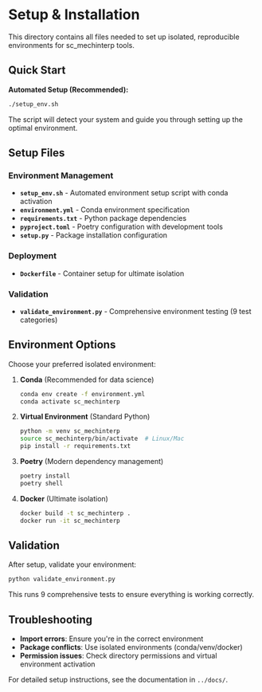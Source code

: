 # Setup & Installation

This directory contains all files needed to set up isolated, reproducible environments for sc_mechinterp tools.

## Quick Start

**Automated Setup (Recommended):**
```bash
./setup_env.sh
```

The script will detect your system and guide you through setting up the optimal environment.

## Setup Files

### Environment Management
- **`setup_env.sh`** - Automated environment setup script with conda activation
- **`environment.yml`** - Conda environment specification
- **`requirements.txt`** - Python package dependencies
- **`pyproject.toml`** - Poetry configuration with development tools
- **`setup.py`** - Package installation configuration

### Deployment
- **`Dockerfile`** - Container setup for ultimate isolation

### Validation
- **`validate_environment.py`** - Comprehensive environment testing (9 test categories)

## Environment Options

Choose your preferred isolated environment:

1. **Conda** (Recommended for data science)
   ```bash
   conda env create -f environment.yml
   conda activate sc_mechinterp
   ```

2. **Virtual Environment** (Standard Python)
   ```bash
   python -m venv sc_mechinterp
   source sc_mechinterp/bin/activate  # Linux/Mac
   pip install -r requirements.txt
   ```

3. **Poetry** (Modern dependency management)
   ```bash
   poetry install
   poetry shell
   ```

4. **Docker** (Ultimate isolation)
   ```bash
   docker build -t sc_mechinterp .
   docker run -it sc_mechinterp
   ```

## Validation

After setup, validate your environment:

```bash
python validate_environment.py
```

This runs 9 comprehensive tests to ensure everything is working correctly.

## Troubleshooting

- **Import errors**: Ensure you're in the correct environment
- **Package conflicts**: Use isolated environments (conda/venv/docker)
- **Permission issues**: Check directory permissions and virtual environment activation

For detailed setup instructions, see the documentation in `../docs/`.
